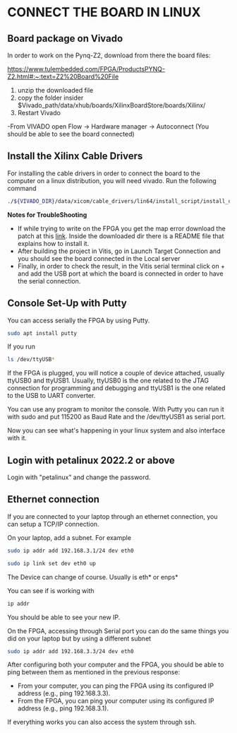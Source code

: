 # CONNECT THE BOARD IN LINUX

## Board package on Vivado

In order to work on the Pynq-Z2, download from there the board files:

https://www.tulembedded.com/FPGA/ProductsPYNQ-Z2.html#:~:text=Z2%20Board%20File


1. unzip the downloaded file
2. copy the folder insider $Vivado_path/data/xhub/boards/XilinxBoardStore/boards/Xilinx/
3. Restart Vivado


-From VIVADO open Flow -> Hardware manager -> Autoconnect (You should be able to see the board connected)

## Install the Xilinx Cable Drivers

For installing the cable drivers in order to connect the board to the computer on a linux distribution, you will need vivado. Run the following command

```bash
./${VIVADO_DIR}/data/xicom/cable_drivers/lin64/install_script/install_drivers/install_drivers
```

**Notes for TroubleShooting**
- If while trying to write on the FPGA you get the map error download the patch at this [link](https://support.xilinx.com/s/article/000034848?language=en_US). Inside the downloaded dir there is a README file that explains how to install it.
- After building the project in Vitis, go in Launch Target Connection and you should see the board connected in the Local server
- Finally, in order to check the result, in the Vitis serial terminal click on + and add the USB port at which the board is connected in order to have the serial connection. 

## Console Set-Up with Putty

You can access serially the FPGA by using Putty.
```bash
sudo apt install putty
```

If you run
```bash
ls /dev/ttyUSB*
```

If the FPGA is plugged, you will notice a couple of device attached, usually ttyUSB0 and ttyUSB1. Usually, ttyUSB0 is the one related to the JTAG connection for programming and debugging and ttyUSB1 is the one related to the USB to UART converter.


You can use any program to monitor the console. With Putty you can run it with sudo and put
115200 as Baud Rate and the /dev/ttyUSB1 as serial port.

Now you can see what's happening in your linux system and also interface with it.

## Login with petalinux 2022.2 or above

Login with "petalinux" and change the password.

## Ethernet connection

If you are connected to your laptop through an ethernet connection, you can setup a TCP/IP connection.

On your laptop, add a subnet. For example

```bash
sudo ip addr add 192.168.3.1/24 dev eth0

sudo ip link set dev eth0 up
```

The Device can change of course. Usually is eth* or enps*

You can see if is working with

```bash
ip addr
```

You should be able to see your new IP.

On the FPGA, accessing through Serial port you can do the same things you did on your laptop but by using a different subnet

```bash
sudo ip addr add 192.168.3.3/24 dev eth0
```

After configuring both your computer and the FPGA, you should be able to ping between them as mentioned in the previous response:

- From your computer, you can ping the FPGA using its configured IP address (e.g., ping 192.168.3.3).
- From the FPGA, you can ping your computer using its configured IP address (e.g., ping 192.168.3.1).

If everything works you can also access the system through ssh.


